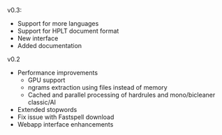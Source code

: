 v0.3:

* Support for more languages
* Support for HPLT document format
* New interface
* Added documentation

v0.2

* Performance improvements
	* GPU support
	* ngrams extraction using files instead of memory 
	* Cached and parallel processing of hardrules and mono/bicleaner classic/AI
* Extended stopwords
* Fix issue with Fastspell download
* Webapp interface enhancements 